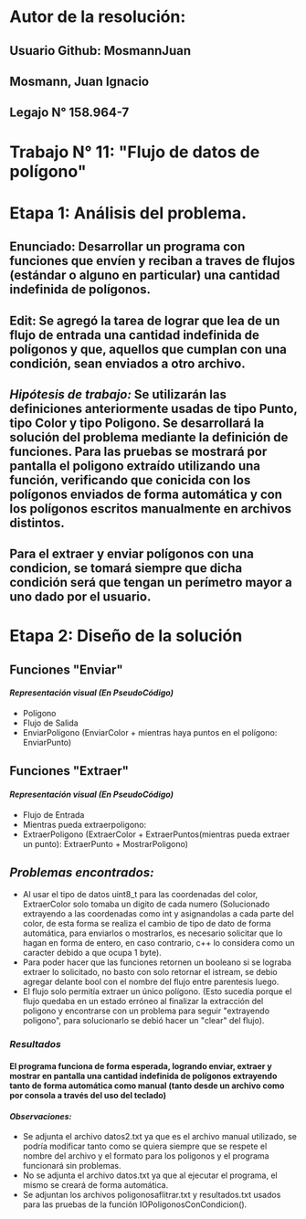 # Autor de la resolución:
## Usuario Github: MosmannJuan
## Mosmann, Juan Ignacio
## Legajo N° 158.964-7

# Trabajo N° 11: "Flujo de datos de polígono"

# Etapa 1: Análisis del problema.
## Enunciado: Desarrollar un programa con funciones que envíen y reciban a traves de flujos (estándar o alguno en particular) una cantidad indefinida de polígonos.

## Edit: Se agregó la tarea de lograr que lea de un flujo de entrada una cantidad indefinida de polígonos y que, aquellos que cumplan con una condición, sean enviados a otro archivo.

## *Hipótesis de trabajo:* Se utilizarán las definiciones anteriormente usadas de tipo Punto, tipo Color y tipo Poligono. Se desarrollará la solución del problema mediante la definición de funciones. Para las pruebas se mostrará por pantalla el poligono extraído utilizando una función, verificando que conicida con los polígonos enviados de forma automática y con los polígonos escritos manualmente en archivos distintos. 

## Para el extraer y enviar polígonos con una condicion, se tomará siempre que dicha condición será que tengan un perímetro mayor a uno dado por el usuario. 

# **Etapa 2: Diseño de la solución**

## **Funciones "Enviar"**

#### *Representación visual (En PseudoCódigo)*

* Polígono 
* Flujo de Salida
* EnviarPoligono (EnviarColor + mientras haya puntos en el polígono: EnviarPunto)

## **Funciones "Extraer"**

#### *Representación visual (En PseudoCódigo)*

* Flujo de Entrada
* Mientras pueda extraerpoligono: 
* ExtraerPoligono (ExtraerColor + ExtraerPuntos(mientras pueda extraer un punto): ExtraerPunto + MostrarPoligono)

## *Problemas encontrados:*
* Al usar el tipo de datos uint8_t para las coordenadas del color, ExtraerColor solo tomaba un digito de cada numero (Solucionado extrayendo a las coordenadas como int y asignandolas a cada parte del color, de esta forma se realiza el cambio de tipo de dato de forma automática, para enviarlos o mostrarlos, es necesario solicitar que lo hagan en forma de entero, en caso contrario, c++ lo considera como un caracter debido a que ocupa 1 byte).
* Para poder hacer que las funciones retornen un booleano si se lograba extraer lo solicitado, no basto con solo retornar el istream, se debio agregar delante bool con el nombre del flujo entre parentesis luego.
* El flujo solo permitía extraer un único polígono. (Esto sucedía porque el flujo quedaba en un estado erróneo al finalizar la extracción del poligono y encontrarse con un problema para seguir "extrayendo poligono", para solucionarlo se debió hacer un "clear" del flujo).

### *Resultados*

#### El programa funciona de forma esperada, logrando enviar, extraer y mostrar en pantalla una cantidad indefinida de polígonos extrayendo tanto de forma automática como manual (tanto desde un archivo como por consola a través del uso del teclado)

#### *Observaciones:* 
* Se adjunta el archivo datos2.txt ya que es el archivo manual utilizado, se podría modificar tanto como se quiera siempre que se respete el nombre del archivo y el formato para los poligonos y el programa funcionará sin problemas.
* No se adjunta el archivo datos.txt ya que al ejecutar el programa, el mismo se creará de forma automática.
* Se adjuntan los archivos poligonosaflitrar.txt y resultados.txt usados para las pruebas de la función IOPoligonosConCondicion().
